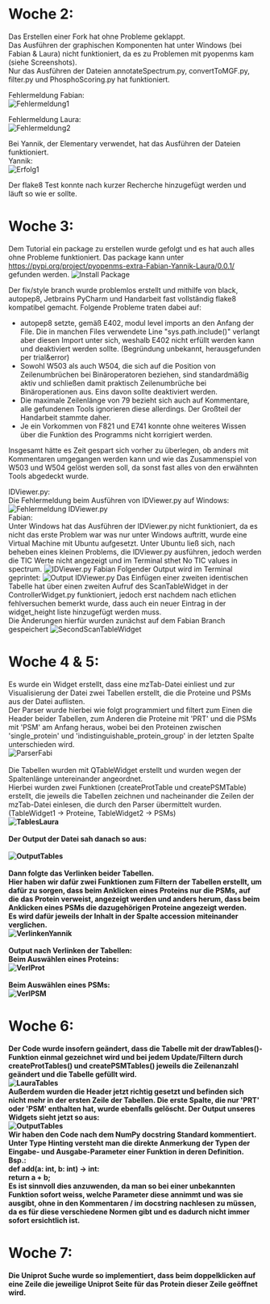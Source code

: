 # Woche 2:
Das Erstellen einer Fork hat ohne Probleme geklappt. <br>
Das Ausführen der graphischen Komponenten hat unter Windows (bei Fabian & Laura) nicht funktioniert, da es zu Problemen mit pyopenms kam (siehe Screenshots). <br>
Nur das Ausführen der Dateien annotateSpectrum.py, convertToMGF.py, filter.py und PhosphoScoring.py hat funktioniert.<br>

Fehlermeldung Fabian: <br>
![Fehlermeldung1](https://raw.githubusercontent.com/Fabian1567/Teamprojekt-SS20-Laura-Yannik-Fabian/master/Fehlermeldung.PNG.jpg) <br>

Fehlermeldung Laura: <br>
![Fehlermeldung2](https://raw.githubusercontent.com/Fabian1567/Teamprojekt-SS20-Laura-Yannik-Fabian/master/FehlerGUIMapWidget.png) <br>

Bei Yannik, der Elementary verwendet, hat das Ausführen der Dateien funktioniert.<br>
Yannik: <br>
![Erfolg1](https://raw.githubusercontent.com/Fabian1567/Teamprojekt-SS20-Laura-Yannik-Fabian/master/pyopenmsSuccess.png) 
<br>

Der flake8 Test konnte nach kurzer Recherche hinzugefügt werden und läuft so wie er sollte.


# Woche 3:
Dem Tutorial ein package zu erstellen wurde gefolgt und es hat auch alles ohne Probleme funktioniert.
Das package kann unter https://pypi.org/project/pyopenms-extra-Fabian-Yannik-Laura/0.0.1/ gefunden werden.
![Install Package](https://raw.githubusercontent.com/Fabian1567/Teamprojekt-SS20-Laura-Yannik-Fabian/master/Package.PNG)


Der fix/style branch wurde problemlos erstellt und mithilfe von black, autopep8, Jetbrains PyCharm und Handarbeit fast vollständig flake8 kompatibel gemacht.
Folgende Probleme traten dabei auf:
*  autopep8 setzte, gemäß E402, modul level imports an den Anfang der File. Die in manchen Files verwendete Line "sys.path.include()" verlangt aber diesen Import unter sich, weshalb E402 nicht erfüllt werden kann und deaktiviert werden sollte. (Begründung unbekannt, herausgefunden per trial&error)
*  Sowohl W503 als auch W504, die sich auf die Position von Zeilenumbrüchen bei Binäroperatoren beziehen, sind standardmäßig aktiv und schließen damit praktisch Zeilenumbrüche bei Binäroperationen aus. Eins davon sollte deaktiviert werden. 
*  Die maximale Zeilenlänge von 79 bezieht sich auch auf Kommentare, alle gefundenen Tools ignorieren diese allerdings. Der Großteil der Handarbeit stammte daher. 
*  Je ein Vorkommen von F821 und E741 konnte ohne weiteres Wissen über die Funktion des Programms nicht korrigiert werden.

Insgesamt hätte es Zeit gespart sich vorher zu überlegen, ob anders mit Kommentaren umgegangen werden kann und wie das Zusammenspiel von W503 und W504 gelöst werden soll, da sonst fast alles von den erwähnten Tools abgedeckt wurde. 

IDViewer.py: <br>
Die Fehlermeldung beim Ausführen von IDViewer.py auf Windows:<br>
![Fehlermeldung IDViewer.py](https://raw.githubusercontent.com/Fabian1567/Teamprojekt-SS20-Laura-Yannik-Fabian/master/Windows-Fehler-IDViewer.png) <br>
Fabian: <br>
Unter Windows hat das Ausführen der IDViewer.py nicht funktioniert, da es nicht das erste Problem war was nur unter Windows auftritt, wurde eine Virtual Machine mit Ubuntu aufgesetzt.
Unter Ubuntu ließ sich, nach beheben eines kleinen Problems, die IDViewer.py ausführen, jedoch werden die TIC Werte nicht angezeigt und im Terminal sthet No TIC values in spectrum.
![IDViewer.py Fabian](https://raw.githubusercontent.com/Fabian1567/Teamprojekt-SS20-Laura-Yannik-Fabian/master/Idviewer.PNG)
Folgender Output wird im Terminal geprintet:
![Output IDViewer.py](https://raw.githubusercontent.com/Fabian1567/Teamprojekt-SS20-Laura-Yannik-Fabian/master/Output%20IDViewer.PNG)
Das Einfügen einer zweiten identischen Tabelle hat über einen zweiten Aufruf des ScanTableWidget in der ControllerWidget.py funktioniert, jedoch erst nachdem nach etlichen fehlversuchen bemerkt wurde, dass auch ein neuer Eintrag in der widget_height liste hinzugefügt werden muss.<br>
Die Änderungen hierfür wurden zunächst auf dem Fabian Branch gespeichert
![SecondScanTableWidget](https://raw.githubusercontent.com/Fabian1567/Teamprojekt-SS20-Laura-Yannik-Fabian/master/Second%20ScanTableWidget.PNG)

# Woche 4 & 5:
Es wurde ein Widget erstellt, dass eine mzTab-Datei  einliest und zur Visualisierung der Datei zwei Tabellen erstellt, die die Proteine und PSMs aus der Datei auflisten.<br>
Der Parser wurde hierbei wie folgt programmiert und filtert zum Einen die Header beider Tabellen, zum Anderen die Proteine mit 'PRT' und die PSMs mit 'PSM' am Anfang heraus, wobei bei den Proteinen zwischen 'single_protein' und 'indistinguishable_protein_group' in der letzten Spalte unterschieden wird. <br>
![ParserFabi](https://raw.githubusercontent.com/Fabian1567/Teamprojekt-SS20-Laura-Yannik-Fabian/master/ParserFabian.png)<br>
<br>
Die Tabellen wurden mit QTableWidget erstellt und wurden wegen der Spaltenlänge untereinander angeordnet.<br>
Hierbei wurden zwei Funktionen (createProtTable und createPSMTable) erstellt, die jeweils die Tabellen zeichnen und nacheinander die Zeilen der mzTab-Datei einlesen, die durch den Parser übermittelt wurden.<br>
(TableWidget1 -> Proteine, TableWidget2 -> PSMs)<br>
<b>
![TablesLaura](https://raw.githubusercontent.com/Fabian1567/Teamprojekt-SS20-Laura-Yannik-Fabian/master/TablesMzTab.png)<br>
 <br>
Der Output der Datei sah danach so aus:<br>
 <br>
![OutputTables](https://raw.githubusercontent.com/Fabian1567/Teamprojekt-SS20-Laura-Yannik-Fabian/master/OutputMzTab.png)<br>
<br>
 Dann folgte das Verlinken beider Tabellen.<br>
 Hier haben wir dafür zwei Funktionen zum Filtern der Tabellen erstellt, um dafür zu sorgen, dass beim Anklicken eines Proteins nur die PSMs, auf die das Protein verweist, angezeigt werden und anders herum, dass beim Anklicken eines PSMs die dazugehörigen Proteine angezeigt werden.<br>
Es wird dafür jeweils der Inhalt in der Spalte accession miteinander verglichen.<br>
![VerlinkenYannik](https://raw.githubusercontent.com/Fabian1567/Teamprojekt-SS20-Laura-Yannik-Fabian/master/VerlinkenTabellen.png)<br>
 <br>
Output nach Verlinken der Tabellen: <br>
Beim Auswählen eines Proteins:
 <br>
![VerlProt](https://raw.githubusercontent.com/Fabian1567/Teamprojekt-SS20-Laura-Yannik-Fabian/master/VerlinktePRT.png)<br>
 <br>
Beim Auswählen eines PSMs:
 <br>
![VerlPSM](https://raw.githubusercontent.com/Fabian1567/Teamprojekt-SS20-Laura-Yannik-Fabian/master/VerlinktePSM.png)<br>
 
# Woche 6:
Der Code wurde insofern geändert, dass die Tabelle mit der drawTables()-Funktion einmal gezeichnet wird und bei jedem Update/Filtern durch createProtTables() und createPSMTables() jeweils die Zeilenanzahl geändert und die Tabelle gefüllt wird.
<br>
![LauraTables](https://raw.githubusercontent.com/Fabian1567/Teamprojekt-SS20-Laura-Yannik-Fabian/master/LauracreateTables.png)
<br>
Außerdem wurden die Header jetzt richtig gesetzt und befinden sich nicht mehr in der ersten Zeile der Tabellen.
Die erste Spalte, die nur 'PRT' oder 'PSM' enthalten hat, wurde ebenfalls gelöscht.
Der Output unseres Widgets sieht jetzt so aus:
<br>
![OutputTables](https://raw.githubusercontent.com/Fabian1567/Teamprojekt-SS20-Laura-Yannik-Fabian/master/OutputTablesLaura.png)
<br>
Wir haben den Code nach dem NumPy docstring Standard kommentiert.
<br>
Unter Type Hinting versteht man die direkte Anmerkung der Typen der Eingabe- und Ausgabe-Parameter einer Funktion in deren Definition. <br>
Bsp.: <br>
 def add(a: int, b: int) -> int: <br>
   return a + b; <br>
Es ist sinnvoll dies anzuwenden, da man so bei einer unbekannten Funktion sofort weiss, welche Parameter diese annimmt und was sie ausgibt, ohne in den Kommentaren / im docstring nachlesen zu müssen, da es für diese verschiedene Normen gibt und es dadurch nicht immer sofort ersichtlich ist.

# Woche 7:
Die Uniprot Suche wurde so implementiert, dass beim doppelklicken auf eine Zeile die jeweilige Uniprot Seite für das Protein dieser Zeile geöffnet wird. <br>




